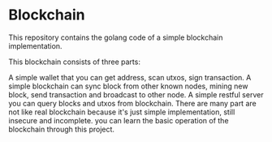 # Blockchain
This repository contains the golang code of a simple blockchain implementation.

This blockchain consists of three parts:

A simple wallet that you can get address, scan utxos, sign transaction.
A simple blockchain can sync block from other known nodes, mining new block, send transaction and broadcast to other node.
A simple restful server you can query blocks and utxos from blockchain.
There are many part are not like real blockchain because it's just simple implementation, still insecure and incomplete. you can learn the basic operation of the blockchain through this project.
